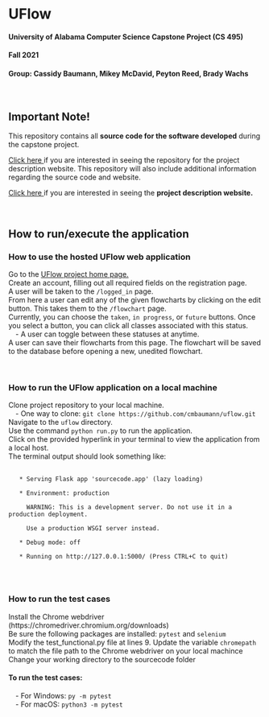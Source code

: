 <h1>UFlow</h1>
<h4>University of Alabama Computer Science Capstone Project (CS 495)</h4>
<h4>Fall 2021</h4>
<h4>Group: Cassidy Baumann, Mikey McDavid, Peyton Reed, Brady Wachs</h4>
<br>

<h2>Important Note!</h2>
<p>
  This repository contains all <b>source code for the software developed</b> during the capstone project. 
  
  <a href="https://github.com/pdreed/uflow-website/tree/main">Click here </a>
  if you are interested in seeing the repository for the project description website. This repository will also include additional information regarding the source code and website. 
  
  <a href="https://pdreed.github.io/uflow-website/">Click here </a>
  if you are interested in seeing the <b>project description website.</b>
</p>
<br>

<h2>How to run/execute the application</h2>

<h3>How to use the hosted UFlow web application</h3>
<p>
  Go to the 
  <a href='https://uflow-alabama.herokuapp.com'>UFlow project home page.</a> <br>
  Create an account, filling out all required fields on the registration page. <br>
  A user will be taken to the <code>/logged_in</code> page. <br>
  From here a user can edit any of the given flowcharts by clicking on the edit button. This takes them to the <code>/flowchart</code> page. <br>
  Currently, you can choose the <code>taken</code>, <code>in progress</code>, or <code>future</code> buttons. Once you select a button, you can click all classes associated with this status. <br>
  &emsp;- A user can toggle between these statuses at anytime. <br>
  A user can save their flowcharts from this page. The flowchart will be saved to the database before opening a new, unedited flowchart. <br>
</p>
<br>

<h3>How to run the UFlow application on a local machine</h3>
<p>
  Clone project repository to your local machine. <br>
  &emsp;- One way to clone: <code>git clone https://github.com/cmbaumann/uflow.git</code> <br>
  Navigate to the <code>uflow</code> directory. <br>
  Use the command <code>python run.py</code> to run the application. <br>
  Click on the provided hyperlink in your terminal to view the application from a local host. <br>
  The terminal output should look something like: <br>
  <pre>
    <code>
   * Serving Flask app 'sourcecode.app' (lazy loading) <br>
   * Environment: production <br>
     WARNING: This is a development server. Do not use it in a production deployment. <br>
     Use a production WSGI server instead. <br>
   * Debug mode: off <br>
   * Running on http://127.0.0.1:5000/ (Press CTRL+C to quit) <br>
    </code>
  </pre>
</p>

<h3>How to run the test cases</h3>
<p>
  Install the Chrome webdriver (https://chromedriver.chromium.org/downloads)<br>
  Be sure the following packages are installed: <code>pytest</code> and <code>selenium</code><br>
  Modify the test_functional.py file at lines 9. Update the variable <code>chromepath</code> to match the file path to the Chrome webdriver on your local machince<br>
  Change your working directory to the sourcecode folder<br>
  <h4>To run the test cases:</h4>
  <p>
    &emsp;- For Windows: <code>py -m pytest</code><br>
    &emsp;- For macOS: <code>python3 -m pytest</code>
  </p>
</p>
